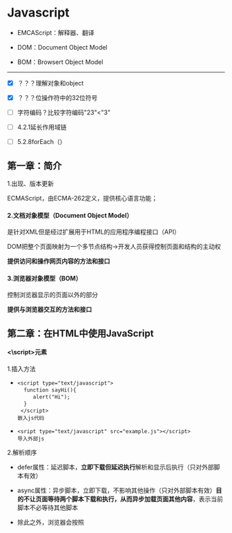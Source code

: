 # Javascript

- EMCAScript：解释器、翻译


- DOM：Document Object Model


- BOM：Browsert Object Model
----

- [x] ？？？理解对象和object


- [x] ？？？位操作符中的32位符号
- [ ] 字符编码？比较字符编码"23"<"3"
- [ ] 4.2.1延长作用域链
- [ ] 5.2.8forEach（）

## 第一章：简介

1.出现、版本更新

ECMAScript，由ECMA-262定义，提供核心语言功能；

#### 2.文档对象模型（Document Object Model）
是针对XML但是经过扩展用于HTML的应用程序编程接口（API）

DOM把整个页面映射为一个多节点结构→开发人员获得控制页面和结构的主动权

**提供访问和操作网页内容的方法和接口**

#### 3.浏览器对象模型（BOM）
控制浏览器显示的页面以外的部分

**提供与浏览器交互的方法和接口**

## 第二章：在HTML中使用JavaScript

#### <\script>元素

1.插入方法

- ```
  <script type="text/javascript">
    function sayHi(){
       alert("Hi");
    }
   </script>
  嵌入js代码
  ```


- ```
  <sript type="text/javascript" src="example.js"></script>
  导入外部js
  ```

2.解析顺序

- defer属性：延迟脚本，**立即下载但延迟执行**解析和显示后执行（只对外部脚本有效）


- async属性：异步脚本，立即下载，不影响其他操作（只对外部脚本有效）**目的不让页面等待两个脚本下载和执行，从而异步加载页面其他内容**，表示当前脚本不必等待其他脚本
- 除此之外，浏览器会按照<script>*在页面的先后顺序依次解析*

3.标签的位置

多放在body元素中页面内容的后面

4.在XHTM中的用法

*CData*片段包含JavaScript代码，表示区域内不解析

```
<script>//<![CDATA[
    function{...}
        //]]>
</script>
//注释是为了不兼容XHTML的浏览器
```

## 第三章：基本概念

#### 1.语法

1.1区分大小写

1.2标识符：指变量、函数、属性的名字，或者函数的参数

- 第一个字母必须是一个字母、下划线_、或者一个$
- 其他字符除以上三者还可以是数字
- 惯例驼峰大小写格式、第一个字母小写，剩下每个单词首字母大写

1.3注释

//单行注释

/*多行

注释*/

1.4严格模式

在顶部添加代码“use strict”告诉引擎切换到严格模式

1.5语句    ①分号句尾②使用代码块{}

#### 2.关键字和保留字

不能作为标识符

#### 3.变量

3.1ECMAScript的变量是松散型的，就是可以用来保存任何类型的数据；换句话说，每个变量仅仅是一个用于保留值得占位符而已

3.2

var message；//未初始化变量，值为undefined

var message=“hi";//初始化变量，赋值

3.3**使用var操作符定义的变量将成为定义该变量作用域的局部变量，函数退出即销毁**

省略var，即为全局变量，不推荐使用

```
fuancion text{
    message="hi";//全局变量
}
text();//调用函数
alert(message);//hi
```

3.4可以使用一条语句定义多个变量

#### 4.数据类型

①五种基本数据类型（简单数据类型）

- Undefined→undefined

- Null→object

- Boolean→

- Number

- String

②一种复杂数据类型

- Object:一组无序的名值对组成

③不支持任何创建的自定义类型，所以值都是上述六种之一

##### 4.1 typeof操作符

**检测给定变量的数据类型**

###### 可能返回的字符串

- undefined

- boolean

- string

- numble

- object:这个值是对象（*?*）或者null

- function：函数


typeof是一个*操作符*而不是函数，所以可以alert（typeof(message));//string;圆括号可以用但是却不是必须的

function函数在ECMAScript中是**对象**，不是数据类型

通过typeof操作符来区分函数和其他对象

##### 4.2 Undefined类型

- 使用var声明变量但是未对其加以初始化，默认取得undefined值
- var message=undefned,使用undefined显示初始化变量（没必要）
- 未声明的变量，typeof操作符同样返回undefined值

##### 4.3 Null类型

①从逻辑角来看，null值表示一个*空对象指针*，这也是typeof操作符检测null值会**返回“object”**的原因.

②如果定义的变量准备在将来用来保存对象，那么最好初始化为null，而不是其他；

③实际上，undefined是派生自null值的，所以他们的相等性测试返回true；

④尽管二者有这样的关系，但是用法却完全不同。初始化undefined没必要，初始化null却是有必要的；这可以提现null作为空对象指针惯例，也进一步*区分*null和undefined。

##### 4.4 Bollean类型

- 只有两个字面值true和false；区分大小写，只有小写才是布尔值，不然只是标识符；
- 虽然字面值只有两个，但是ECMAScript中所有类型的值都有与这两个Boolean值等价的值

| 数据类型      | 转换为true的值           | 转换为false的值 |
| --------- | ------------------- | ---------- |
| Boolean   | true                | false      |
| String    | 任何非空字符串             | “”（空字符串）   |
| Number    | 任何非零数字值（包括无穷大)      | 0和NAN      |
| Object    | 任何对象                | null       |
| Undefined | n/a(not applicable) | undefined  |

##### 4.5 Numble类型：

表示整数和浮点数值

（一）数值字面量格式

①最基本的数据字面量格式：十进制整数

②八进制：第一位是0,然后八进制数字序列（0-7）

③十六进制：第一位是0x，然后（0-9及A-F）

如果字面值中的数值超出范围，则前导0被忽略，按照十进制解析

（二）浮点数值

由于浮点数值需要的内存空间是保存整数值得两倍，所以如果能转换为整数的数值将转换为整数保存

科学计数法e表示法

浮点数值的最高精度为17位，但是进行算数计数时精度远不如整数

例如0.1+0.2=0.300000000000004，舍入误差

因此*永远不要测试某个特定的浮点数值*

（三）数值范围

MAX_VALUE 属性是 JavaScript 中可表示的最大的数。它的近似值为 1.7976931348623157 x 10308

MIN_VALUE 属性是 JavaScript 中可表示的最小的数（接近 0 ，但不是负数）。它的近似值为 5 x 10-324

如果得到一个超出JavaScript数值范围的值，则被转换成Infinity

负数则被转换成-Infinity(负无穷)

**Infinity不能参与计算**

可以使用*isFinite（）函数*   确定数值是不是有穷的，如果是，返回true

```javascript
var result=Number.MAX_VALUE+1;

alert(isFinite(result));//false
```

在执行极小或者极大数值的计算时，要检测监控这些值

（四）NaN

Not a Numble非数值，是一个特殊的数值；这样ECMAScript就不会抛出错误，不会影响其他代码的执行；

- 任何涉及NaN的操作都会返回NaN；
- NaN与任何值都不相等，包括NaN本身；
- 0除以0返回NaN，整数除以NaN返回Infinity，负数除以0返回-Infinity

*isNaN（）函数*    确定参数是否“不是数值”，函数接受一个数值会尝试转换成数值，如果不能转换成数值，函数返回true

```javascript
alert(NaN == NaN);       //false
alert(isNaN(NaN));       //true
alert(isNaN(10));        //false – 10 is a number
alert(isNaN("10"));      //false – can be converted to number 10
alert(isNaN("blue"));    //true – cannot be converted to a number
alert(isNaN(true));      //false – can be converted to number 1
```

（五）数值转换

- Number（）：用于*任何数据*类型

  ```javascript
   var num1 = Number("Hello world!");  //NaN
   var num2 = Number("");              //0
   var num3 = Number("000011");        //11
   var num4 = Number(true);            //1
   var num5 = Number(null);            //0
   var num6 = Number(undefined);       //NaN
   var num7 = Number(0xA);             //10
  ```

- parseInt（）：专门用于把*字符串*转换成数值

  由于Number（）函数在转换字符串时比较复杂和不够合理，因此在处理整数时更常用parseInt（）函数；

  忽略前面的空格，找到第一个**非空格字符**

```javascript
  var num1 = parseInt("1234blue"); //1234
  var num2 = parseInt("");        //NaN
  var num3 = parseInt("0xA");     //10 - hexadecimal
  var num4 = parseInt(22.5);      //22 -小数点不是有效的                                     数字字符
  var num5 = parseInt("070");     //70 - decimal
  var num6 = parseInt("0xf");    //15 – hexadecimal
  var num7 = parseInt("blue123"); //NaN
```

ECMAScript3认为“070”是56（八进制），而ECMAScript5以后被认为是十进制，所以parseInt（）函数以不具备解析八进制的能力了

为解决这个问题，可以为函数提供第二个参数：转换时使用的基数

```javascript
 var num1 = parseInt("AF", 16);        //175
 var num2 = parseInt("AF");            //NaN
 如果指定了16作为基数，则可以不带"0x"
 var num3 = parseInt("10", 10);        //10 – parsed                                          as decimal
 var num4 = parseInt("10", 2);         //2 – parsed                                            as binary
```

不指定基数意味着让函数决定如何解析输入的字符，因此为了避免错误解析，我们建议**无论什么情况下都明确指定基数**

- parseFloat（）：专门用于把*字符串*转换成数值，有小数

*区别*：

①第一个小数点有效；

②始终会忽略前导的0；

③只解析十进制，十六进制始终被转换成0；

```
var num1 = parseFloat("1234blue");   //1234 - integer
var num2 = parseFloat("0xA");         //0
var num4 = parseFloat("22.34.5");     //22.34
var num5 = parseFloat("0908.5");      //908.5
var num6 = parseFloat("3.125e7");     //31250000
var num7 = parseFloat(1.000);        //1
```

#####4.6 String类型 

用于表示由0个或者多个16位Unicode字符组成的字符序列，及*字符串*。　　

【Unicode编码：一个英文等于两个字节，一个中文（含繁体）等于两个字节。16位指的是：字符串每个字符所占用的空间为16bits 比特(2 bytes字节)】

双引号和单引号的字符写法在ECMAScript中完全相同

（一）字符字面量

String数据类型包含一些特殊的字符字面量，也叫专业序列；

| 字面量   | 含义                                     |
| ----- | -------------------------------------- |
| \n    | 换行                                     |
| \t    | 制表                                     |
| \b    | 空格                                     |
| \r    | 回车                                     |
| \f    | 进纸                                     |
| \\    | 斜杠                                     |
| \'    | 单引号                                    |
| \"    | 双引号                                    |
| \xnn  | 以十六进制代码nn表示一个字符（n为0-F）。\x41表示“A”       |
| \unnn | 以十六进制代码nnnn表示一个字符（n为0-F）。\u03as表示希腊字符∑ |

```
alert(text.length);//获得字符串长度
其中\u03as六个字符长的转义序列表示一个字符
```

*alert（text.length）*

（二）字符串的特点

字符串时不可变的，一旦创建后想要改变某个变量保存的字符串，首先要销毁原来的字符串，然后再用另一个新值填充

```
var lang = "JAVA";
lang =lang+"Script";//过程在后台发生并拼接
```

（三）转换为字符串

- toString()函数

  返回相应值得字符串表现。但是null和undefined没有这个方法

  通过指定基数，改变输出的值num.toString(8)八进制。

- String()转型函数

  ①有toString（）方法则调用；②值为null则返回"null";

  ③值为undefined则返回"undefined"。



##### 4.7 Object类型

ECMAScript中的对象其实就是 **一组数据和功能的集合**。

ECMAScript中的对象是可变的键控集合（即一组数据和功能的集合）

对象可以通过执行new操作符后跟要创建的对象类型的名称来创建；

创建自定义对象，并为其添加属性和方法

```javascript
var o = new Object();
```
*关键要理解一个重要思想*

在ECMAScript中，Object类型是它所有实例的基础！

Object的每个实例都具有下列的属性和方法？？？？？？



ECMA-262中的对象和行为不一定适用于JavaScript中的其他对象。浏览器环境对象，比如BOM和DOM中的对象，都属于宿主对象。

#### 5.操作符

用于操作数据，包括算术操作符、位操作符、关系操作符、相等操作符。

##### 5.1 一元操作符

（一）递增很递减操作符

- 前置型

  执行前置型递减和递增操作时，变量的值都是在语句被求值之*前*改变的

  *先递减再进行计算*

  ```javascript
   var age = 29;
   var anotherAge = --age + 2;      
   alert(age);         //outputs 28
   alert(anotherAge);  //outputs 30
  ```


- 后置型

  被求值之*后*才执行

  即*先完成计算再递减*（**则计算时使用的值没有经过递减**）

```javascript
var num1 = 2;
        var num2 = 20;
        var num3 = --num1 + num2;    //equals 21
        var num4 = num1 + num2;      //equals 21
```

```javascript
 var num1 = 2;
        var num2 = 20;
        var num3 = num1-- + num2;    //equals 22
        var num4 = num1 + num2;      //equals 21
```

- 规则

```javascript
var s1 = "2";
    var s2 = "z";
    var b = false;
    var f = 1.1;
    var o = { 
        valueOf: function() {
            return -1;
        }
    };
     s1++;   //value becomes numeric 3
     s2++;   //value becomes NaN
     b++;    //value becomes numeric 1
     f--;    //value becomes 0.10000000000000009
     o--;    //value becomes numeric –2  

          
```
（二）一元加和减操作符

- 再对非数值应用一元加操作符时，该操作符会像Number（）转型函数一样对这个值进行转换；

- 一元减操作符：用于表示负数；与加操作符相同规则，然后加负号；

```javascript
   var s1 = "01";
          var s2 = "1.1";
          var s3 = "z";
          var b = false;
          var f = 1.1;
          var o = { 
              valueOf: function() {
                  return -1;
              }
          };
          
          s1 = -s1;   //value becomes numeric -1
          s2 = -s2;   //value becomes numeric -1.1
          s3 = -s3;   //value becomes NaN
          b = -b;     //value becomes numeric 0
          f = -f;     //change to –1.1
          o = -o;     //value becomes numeric 1
```

##### 5.2 位操作符

位于最基本的层次上，因此速度更快；

ECMAScript中所有数都以IEEE-754 64位存储→转换成32位→**执行操作**→转换成64位；整个过程就像只存在32位一样；

以二进制码存储；对于有符号的整数，32位中的前31位用于表示整数的值，第32位用于表示负号：**0→正数；1→负数；**

负数以二进制码存储的步骤①数值的绝对二进制编码②二进制反码③得到的二进制反码加1

但是ECMAScript输出时直接是负数绝对值的二进制编码前面加一个负号

转换过程中导致NaN和Infinity值应用位操作符时，都会被当成0来处理

| 操作符       | 表示方法 |         返回值          |
| :-------- | :--: | :------------------: |
| 按位非（NOT）  |  ~   | 返回数值的反码(本质：操作符负值减1)  |
| 按位与（AND）  |  &   |   相同位置上的两个数都是1时返回1   |
| 按位或（OR）   |  \|  | 有一位是1时返回1；两位都是0时返回0  |
| 按位异或（XOR） |  ^   |     *只*有一位是1返回1；     |
| 左移        |  <<  | 向左移动指定位数，以0填充，不影响符号位 |
| 有符号的右移    |  >>  |        不影响符号位        |
| 无符号的右移    | >>>  |      所有32位都向右移动      |

正数有无符号右移结果相等，而负数无符号右移会结果非常大。

##### 5.3 布尔操作符

可以应用于任何类型的操作数

| 操作符  | 表示方法 |        返回值         |
| ---- | :--: | :----------------: |
| 逻辑非  |  !   | 与Boolean（）转型函数结果相反 |
| 逻辑与  |  &&  |    同为true则为true    |
| 逻辑或  | \|\| |   一个为true则为true    |

- 逻辑非使用两个则会模拟Boolean（）转型函数；

- 逻辑与和逻辑或都属于短路操作，第一个函数能决定结果就不对第二个 求值；

- 逻辑非返回值都为true或者false

  逻辑与和逻辑或返回值不一定为布尔值；可以为

  ​     *对象、null、undefined、NaN*

##### 5.4 乘性操作符

操作符为非数值的情况下会自动进行Number()转型函数转为数值。

| 操作符  | 表示方法 |   返回值    |
| ---- | ---- | :------: |
| 乘法   | *    |    乘积    |
|      | /    | 第一个除以第二个 |
|      | %    |    余数    |

返回值可以是：Infinity、-Infinity、NaN、常规数值

undefined结果NaN

##### 5.5 加性操作符

- 加法
- 减法

*转换规则*：

①Infinity+-Infinity，结果Infinity

​                    -0+0，结果+0；-0-0，结果+0；

②如果一个是字符串，另一个不是字符串也要是字符串！

```javascript
var num1 = 5;
var num2 = 10;
var message = "The sum of 5 and 10 is " + num1 + num2;
alert(message);    //"The sum of 5 and 10 is 510"
```

**每个加法独立执行**

③操作符为非数值的情况下会自动进行Number()转型函数转为数值。

```javascript
 var result1 = 5 + 5;      //10
 var result2 = 5 + "5";    //"55"
 var result3 = NaN - 1;    //NaN
 var result4 = 5 - "" ;    //5.因为""被转换成0
 var result5 = 5 - null ;  //5.因为null被转换成0
 var result6 = 5 - "2" ;   //3,因为"2"被转换成2
```

##### 5.6关系操作符

| <    | >    | <=   | >=   |
| ---- | ---- | ---- | ---- |
| 小于   | 大于   | 小于等于 | 大于等于 |

操作符为非数值的情况下会自动进行数据转换或完成一些奇怪的操作

- 都是数值，则进行比较；

- 都是字符串，则比较对应的字符编码；*？？？*

- 一个是数值，则另一个转成数值；

- 一个是对象，则调用valueOf（）方法，进行比较，如果没有，则调用toString（）方法，得到的结果进行比较；

- 如果一个是布尔值，则转换成数值进行比较；

返回值为布尔值。

任何数值与NaN进行比较，结果都是false；

```javascript
var result1 = NaN < 3;//false
var result2 = NaN >= 3;//false
```

##### 5.7相等操作符

两组操作符

- 相等和不相等：先转换再比较

- 全等和不全等：仅比较不转换

（一）相等和不相等（==）和（!=）

比较前进行 *强制转换*

规则：

- 如果有一个是布尔值，则先转换成0或者1；

- 把字符串转换为数值；

- null和undefined是相等的；

- 比较相等性之前不能把null和undefined转换为其他值；

- 如果有一个值是NaN,则相等操作符返回false，不相等操作符返回true；即使两个操作符都是NaN，相等操作符也返回false，因为NaN不等于NaN；

- 如果两个操作符都是对象，则比较是不是同一个对象。

```javascript
var num1 = "123" ;
var num2 = "你好" ;
alert( num1 == 123) ;       //true
alert( num2 = num1 + 2) ;   //"1232"   虽然把字符串转换成数值计算，但是没有真正改变字符串类型，依然是字符串；
```
（二）全等和不全等

区别：**不转换**

===全等：两个操作符未经转换就相等返回true；

!==不全等：两个操作符未经转换就不相等；

```
var result1 = ("55" == 55);    //true – equal because of conversion
var result2 = ("55" === 55);   //false – not equal because different data types
```

**null == undefined会返回true ，因为他们是类似的值；但null === undefined 返回false，因为它们是不同类型的值**

#####5.8 条件操作符

```
var max = (num1 > num2)?num1:num2
```

问号前的结果返回为true，则将第一个num1赋值给max→max中将保存一个最大的值；

条件？语句1：语句2

if...else...的简写

##### 5.9 赋值操作符

等于号(=)表示，就是把右侧的值赋值给左侧的变量；

如果在等号前面加上算数操作符（以及个别其他操作符），就可以完成复合操作符；

```javascript
var num = 10;
num = num + 10;
```

第二行用一个复合操作符代替：（理解为在原值上加的数是10）

```javascript
var num = 10;
num + = 10;
```

简化赋值操作，并不会带来性能上的提升

##### 5.10 逗号操作符

在一条语句中执行多个操作

- 声明多个变量

```
  var num1=1,num2=2,num3=3;
```

- 用于赋值，不常见

```
  var num = (5,6,2,0);//num的值为0
```

#### 6.语句

ECMA-262规定了一组语句（流控制语句），从本质看，语句定义了ECMAScript中的主要语法，语句通常使用一个或者多个关键词来完成任务。

##### 6.1 if语句

if(condition)statament1 else statement2

##### 6.2 do-while语句

后测试循环语句：循环体内的代码至少被执行一次

```
do{
statement
}while(expression)；
```

##### 6.3 while语句

前测试循环语句

```
var i=0;
while(i<10){
            i+=2;
}
```

##### 6.4 for语句

前测试循环语句

```
var num = 10; 
        for (var i=1; i < num; i++) {   
        alert(i); 
```

使用while循环做不到的，使用for循环同样做不到

for循环只是把循环有关的代码集中在一个位置

在循环内部定义的变量，在外部也可以访问到

```
for（；；）{           //将初始化表达式、控制表达式、循环后表达式都省略，则无限循环
dosomething
}
```

##### 6.5 for-in语句？？？

精准的迭代语句，用来枚举对象的属性

```javascript
 for (var propName in window) {
             document.write(propName);
             document.write("<br />");
        }
```

##### 6.6 label语句？？？？

在代码中添加标签，以便将来使用

```
label：statement
```

##### 6.7 break和continue语句

在循环中精确地控制代码的执行

```javascript
var num = 0;      
        for (var i=1; i < 10; i++) {
            if (i % 5 == 0) {
                break;
            }
            num++;
        }
        alert(num);    //4
```

变量num从0开始，用于记录循环的次数

i=5时，循环执行了4次，break语句会立即退出循环，在num自增之前就退出，所以num=4；

```javascript
var num = 0;    
        outermost:
        for (var i=0; i < 10; i++) {
             for (var j=0; j < 10; j++) {
                if (i == 5 && j == 5) {
                    break outermost;
                }
                num++;
            }
        }   
        alert(num);    //55
```

break语句退出内部循环，也退出外部循环

**break和continue语句都可以与label语句联合使用，从而返回代码中特定的位置；多发生在循环嵌套的情况下；**

outermost标签标示外部的for循环；要返回到的标签

```javascript
var num = 0;    
        outermost:
        for (var i=0; i < 10; i++) {
             for (var j=0; j < 10; j++) {
                if (i == 5 && j == 5) {
                    continue outermost;
                }
                num++;
            }
        }   
        alert(num);    //95
```

continue语句退出内部循环，执行外部循环

##### 6.8 with语句//大型应用程序，不建议使用

将代码的作用域设置到一个特定对象中

目的：简化多次编写同一个对象的工作

```javascript
with(location){
            var qs = search.substring(1);
            var hostName = hostname;    
            var url = href;
        }
```

相当于

```javascript
var qs = location.search.substring(1);
var hostName = location.hostname;    
var url =location. href;
```

使用with语句关联了location对象

##### 6.9 switch语句 

流控制语句

switch语句中的每一种情形case的含义：如果表达式等于这个值value，则执行后面的语句statement；

break语句会导致代码执行流跳出switch语句，避免同时执行多个case;

如果要省略break，表示，混合几种情形，最好添加注释

```javascript
 var i = 25;   
        switch (i) {
            case 25: 
                /* falls through */
            case 35: 
                alert("25 or 35");
                break;
            case 45: 
                alert("45");
                break;
            default: 
                alert("Other");
        }
```

case的值不一定是常量，可以是变量，甚至是表达式

#### 7.函数

```javascript
function functionName（arg0,arg1.arg2,.......argN){
      statements
}
```

```javascript
function sayHi(name, message) {
       alert("Hello " + name + ", " + message);
 }
sayHi("Nicholas", "how are you today?");
```

- 声明函数


- 调用函数
- 圆括号内是参数，多个之间用逗号隔开

**reture语句实现返回值;**

```javascript
function diff(num1, num2) {
            if (num1 < num2) {
                return num2 - num1;
            } else {
                return num1 - num2;
            }
        }
        var result = diff(7, 10);
        alert(result);
```

执行完return语句后会立即停止并退出，return后的任何代码永远不会被执行；

当return不带有任何返回值时，函数停止执行后将返回undefined；一般用在需要提前停止函数执行而又不需要返回值的情况下。

**要么让函数始终都有返回值，要么永远不要返回值，以免给调试代码带来不便**

##### 7.1 理解参数

ECMAScript中的参数在内部是用一个数组来表示的；

这个数组可以不包含元素，也可以包含多个元素

- 命名的参数不是必须的
- 在函数体内可以通过*arguments对象*来访问这个参数，从而获得传递给函数的每一个参数；arguments[0]→第一个元素，arguments[1]→第二个元素；
- length属性确定传递进来多少个参数


```
function doAdd() {
            if(arguments.length == 1) {
                alert(arguments[0] + 10);
            } else if (arguments.length == 2) {
                alert(arguments[0] + arguments[1]);
            }
        }
        
        doAdd(10);        //20
        doAdd(30, 20);    //50
```

##### 7.2 没有重载

两个名字相同的函数，后定义的函数覆盖新定义的函数

##第四章：变量、作用域和内存问题

ECMAScript变量可能包含两种不同数据类型的值：基本类型值和引用类型值

- 基本类型值:源自五种基本数据类型
  保存在变量中的实际的值
- 引用类型值
  保存在内存中的对象
  可以为其添加、改变、删除属性和方法
- 复制变量值：复制后是独立的还是引用了同一个对象
- 传递参数
- *二者的不同*

##### 检测类型

typeof：基本数据类型还是object对象

instanceof操作符:什么类型的对象！！！

alert（person instanceof Object）；//变量person是Object吗？

##### 执行环境和作用域

```javascript
var color = "blue"; 
function changeColor(){
    var anotherColor = "red";     
    function swapColors(){
        var tempColor = color;
        var tempColor = anotherColor;
        color = anotherColor;
        alert("Color is now " + tempColor);    //color, anotherColor, and tempColor可以访问到
    }
alert("Color is now " +color);
    //color and anotherColor可以访问到，tempColor不可以
    swapColors();
} alert("123"); changeColor();
//这里只能访问color
//顺序123→blue→red
```

![作用域链](context.png)

*内部环境可以通过作用域链访问所有的外部环境，但是外部环境不能方位内部环境中的任何变量和函数*

##### 延长作用域链

？？？？？

- try-catch语句的catch

- with语句

#####没有块级作用域
- if语句中的声明变量会将变量添加到当前的执行环境中，而不是if语句后销毁
- for语句创建的变量也是依旧存在在循环外部的执行环境中
- 使用var声明的变量自动被添加到最接近的环境中。函数内部：函数的局部环境；with语句：函数环境；没有var声明：全局环境
- 向上逐级查询给定名字匹配的标识符
#####垃圾收集机制
- 找出那些不再使用的变量，然后释放其占用的内存
- 时间间隔
- 标记清除：加上标记然后回收
- 性能问题：确保占用最少的内存让页面获得最好的性能
- 为执行中的代码只保存必要的数据
  *解除引用*:一旦数据不再有用，将其值设置为null来释放引用
##第五章：引用类型

引用类型是一种数据结构，用于将数据和功能组织在一起
有时也被称为对象定义，因为它们描述的视一类对象所具有的属性和方法

#### 5.1 object类型

创建：

- 使用new操作符后跟Object构造函数

  ```javascript
  var person = new Object();
          person.name = "Nicholas";
          person.age = 29;
  ```

- 对象字面量语法*倾向*

  ```javascript
  var person = {
              name : "Nicholas",
              age : 29
          };
  ```

**用逗号来分隔不同的属性；最后一个属性后不加逗号！**

访问属性：

- 点表示法：推荐

- 方括号表示法：用变量来访问属性

  ```javascript
  var propertyName=“name”；
  alert(person[propertyName]);
  ```

#### 5.2 Array类型

##### 创建数组：

- 使用Array构造函数

  var colors=new Array（）；

  var colors=new Array（20）；----创建包含20项的数组

  var colors=Array（"red","green","black"）；----可以省略new

- 数组字面量法

  var colors=["red","green","black"]----创建包含三个字符串的数组

  var colors=[]----创建空数组

  *注意*：最后一项不加逗号

##### 读取和设置数组：

- 使用方括号并提供基于0 的索引值

  var colors=["red","green","black"]；

  alert(colors[0]);----显示第一项

  colors[2]="black";----修改第三项

  colors[3]="brown";----新增第四项

- 数组的length属性可以获得数组的项数，**并且从末尾移除或者添加新项；**

  var colors=["red","green","black"]；

  alert(colors.length);------3

  colors.length=2;--------数组由三项变为两项，"black"被移除

  alert(colors.[2]);-----------undefined

  *添加新项*

```javascript
var colors = ["red", "blue", "green"];    //creates an array with three strings
colors[colors.length] = "black";          //add a color
colors[colors.length] = "brown";          //add another color
现在的数组alert(colors)；
结果为red,blue,green,black,brown
```
**明白这个关系** ：索引和length

由于数组最后一项的索引始终是length-1，因此下一项的位置就是length。

color[99]="black";在位置99添加颜色

alert(colors.length);//100

中间的将返回undefined

##### 1.检测数组

确定对象是不是数组

- *instanceof*操作符-----------一个网页或者一个全局作用域而言

- *Array.isArray()*方法---------------不管在哪个全局执行环境中创建

  在部分未支持的浏览器中使用参考 22章

```javascript
if(value instanceof Array){
//对数组执行某些操作
}
if(Array.isArray(value){
//对数组执行某些操作
}
```

##### 2.转换方法

- *toLocaleString()*

- *toString()*-----------返回字符串

- *valueOf()*-----------返回还是数组
```javascript
var colors = ["red", "blue", "green"];    //create
alert(colors.toString());    //red,blue,gree
alert(colors.valueOf());     //red,blue,gree
alert(colors);               //red,blue,green
```
alert要接受字符串参数，会自动在后台调用 toString（）方法

以上三项默认以逗号分隔,

- *join()方法*

```javascript
var colors = ["red", "green", "blue"];
alert(colors.join(","));      //red,green,blue
alert(colors.join("||"));     //red||green||blue
```

##### 3.栈方法

让数组的行为类似其他数据结构的方法；可以限制插入和删除项的数据结构；LIFO**后进先出**

- *push()和pop()*方法:推入添加/末尾移除并返回移除项的值

```javascript
var colors = new Array();                      //create an array
var count = colors.push("red", "green");    //推入一项
 alert(count);  //2    
 count = colors.push("black"); //推入另一项
 alert(count);  //3      
var item = colors.pop();        //取得最后一项
 alert(colors.length);  //2
```

##### 4.队列方法

访问规则：FIFO**先进先出**

- *push()和shift()*方法:推入添加/第一项移除并返回

```javascript
var colors = new Array();           //create an array
var count = colors.push("red", "green"); //推入两项
alert(count);  //2
count = colors.push("black");  //推入另一项； //3
var item = colors.shift();   //取得第一项
alert(item);   //"red"
alert(colors.length);  //2
```

数组中各项顺序为：black、*red、green*

##### 5.重排序方法

- *reverse（）*-------反转数组顺序
- *sort（）*--------升序（根据字符串的结果，结果"10"位于"5"的前面）

**那怎么实现排序呢？**

sort()方法接收一个*比较函数*来作为*参数*，sort()本身对于返回值1，-1，0做出相应的动作让两数字调换位置；

下例是**sort()得到的参数为正数时才交换两个值的顺序，否则不交换**。

```javascript
 function compare(value1, value2) {
            if (value1 < value2) {
                return -1;
            } else if (value1 > value2) {
                return 1;
            } else {
                return 0;
            }
        }
        var values = [0, 1, 5, 10, 15];
        values.sort(compare);
        alert(values);    //0,1,5,10,15
```

以上例子实现了升序，要实现降序则交换return的-1和1即可

*compare()比较函数适用于大多数数据类型*；

对于数据类型或者valueof()方法会返回数值类型的，也可以用减法比较函数

```javascript
function compare(value1, value2) {
            if (value2 - value1) 
              }          
```

```javascript
var arr=[12,23,45,123,46];
arr.sort(function(num1,num2){
	return num1-num2
});
alert(arr);
```

##### 6.操作方法

- *concat()*:基于当前数组中的所有项创建一个新数组

  - 没有传递参数，则复制并返回副本
  - 传递的视一个或多个数组，则添加到结果数组中
  - 如果不是数组，就简单加到结果数组的末尾

- *slice()*：基于当前数组中的一个或多个项创建一个新数组

  参数：返回项的起始位置和结束位置——不包含结束位置的项
```javascript
var colors = ["red", "green", "blue", "yellow", "purple"];
          var colors2 = colors.slice(1);
          var colors3 = colors.slice(1,4);
          alert(colors2);   //green,blue,yellow,purple
          alert(colors3);   //green,blue,yellow
```

- *splice()*：像数组中部插入项
  - 删除：要删除第一项的位置、要删除的项数
  - 插入：起始位置、0、要插入的项数
  - 替换：起始位置、要删除的项数、要插入的项数

```javascript
var colors = ["red", "green", "blue"];
var removed = colors.splice(0,1); //删除第一项
        alert(colors);     //green,blue
        alert(removed);    //red - one item array   
        removed = colors.splice(1, 0, "yellow", "orange");  //从位置1插入两项
        alert(colors);     //green,yellow,orange,blue
        alert(removed);    //empty array

        removed = colors.splice(1, 1, "red", "purple");    //插入两项，替换一项，从位置1
        alert(colors);     //green,red,purple,orange,blue
        alert(removed);    //yellow -返回的数组只包含一项
```

*返回值为数组* 包含从原始数组中删除的项！！！如果没有项则返回空数组

- 三种方法总结

  - 相同点：三种方法都将返回一个数组

  - 不同点：

    contac()、slice()方法不影响原始数组，将返回新的根据方法创建的数组

    splice()方法将在原始数组上增减，返回的为改变的项，原始数组也成为了新的改变后的数组

##### 7.位置方法

- *indexOf()* ：从开头（位置0）向后查找

- *lastindexOf()*：从末尾开始向前查找

  参数：要查找的项和表示查找起点位置的索引（可选）

  返回值：查找项在数组的**位置**,没有找到返回-1

```javascript
var numbers = [1,2,3,4,5,4,3,2,1];
        
        alert(numbers.indexOf(4));        //3
        alert(numbers.lastIndexOf(4));    //5
        
        alert(numbers.indexOf(4, 4));     //5
        alert(numbers.lastIndexOf(4, 4)); //3       

        var person = { name: "Nicholas" };
        var people = [{ name: "Nicholas" }];
        var morePeople = [person];
        
        alert(people.indexOf(person));     //-1
        alert(morePeople.indexOf(person)); //0
```

##### 8.迭代方法
每个方法接收两个参数：要在每一项上运行的*函数*（接收3个参数：数组项的值，该项在数组中的位置，数组对象本身）和（可选的）*运行该函数的作用域对象*——影响this的值

5个迭代方法:
*every()*对数组中的每一项运行给定函数，如果该函数对每一项都返回true，则返回true ;
*some()*对数组中的每一项运行给定函数，如果该函数对任一项返回true，则返回true;

*filter()*对数组中的每一项运行给定函数，返回该函数会返回true的项组成的数组 ;
*forEach()*对数组中的每一项运行给定函数，这个方法没有返回值 ;
*map()*对数组中的每一项运行给定函数，返回每次函数调用的结果组成的数组 ;

**以上方法都不会修改数组中的包含值**

```javascript
var numbers = [1,2,3,4,5,4,3,2,1];        
var filterResult = numbers.filter(function(item, index, array){
      return (item > 2);
        });
alert(filterResult);   //[3,4,5,4,3]
```

——————filter()适合查询符合某些条件的所有数组项

```javascript
var numbers = [1,2,3,4,5,4,3,2,1];
var mapResult = numbers.map(function(item, index, array){
            return item * 2;
        });
 alert(mapResult);   //[2,4,6,8,10,8,6,4,2]
```

——————map()适合创建包含的项与另一个数组一一对应的数组

```javascript
var numbers = [1,2,3,4,5,4,3,2,1];
number.forEach(function(item,index,array){
  //执行某些操作
})
```

——————forEach()???对数组的每一项运行传入的函数，本质上与使用for循环迭代数组一样。没有返回值

##### 9. 并归方法

*reduce()方法* 和 *reduceRight()归并方法*
两个方法都会迭代数组的所有项并构建一个最终返回的值
reduce()归并方法 接受两个参数：
传入的函数和作为归并基础的初始值(可选）
要传入的函数接收四个函数，前一个值，当前值，索引项，数组对象

```javascript
var sum = arr.reduce(function(prev,cur,index,array){
          return prev + cur;
});
alert(sum);
//reduceRight()归并方法 和reduce()方法本质一样，区别就在于是从后向前开始边里
var sum2
=arr.reduceRight(function(pre,cur,index,array){
         return pre + cur;
});
alert(sum2);
```
#### 5.3 Date类型

##### 创建：

var now = new Date();

①不传递参数：自动获取当前日期和时间

②传入参数：表示该日期时间的毫米数

为了简化计算过程，有两种方法

- Date.parse()

  没有规定日期格式

```javascript
var now = new Date();
          alert(now);    
 var someDate = new Date(Date.parse("May 25, 2004"));
          alert(someDate);//Tue May 25 2004 00:00:00 GMT+0800 (中国标准时间)
var someDate = new Date("May 25, 2004");//与上等价代码
```

- Date.UTC()

  年份、*基于0*的月份。。。。。

```javascript
 //January 1, 2000 at midnight
var y2k = new Date(Date.UTC(2000, 0));
        alert(y2k.toUTCString());
//May 5, 2005 at 5:55:55 PM GMT
var allFives = new Date(Date.UTC(2005, 4, 5, 17, 55, 55));
        alert(allFives.toUTCString());
var allFives = new Date(2005, 4, 5, 17, 55, 55);//省略后则是基于本地时间而非GMT来创建
```

Date.now()方法：调用这个方法时的日期和时间的毫秒数，可用来分析代码工作

```javascript
var start=Date.now()
//do something
var stop=Date.now();
var result=stop-start;
```

##### 继承

重写方法

toLocaleString(),toString(),在不同浏览器返回格式大相径庭，一般仅用来调试代码

valueOf()不返回字符串，返回毫秒数，可用来比较日期值

```javascript
var date1 = new Date(2007, 0, 1);       
var date2 = new Date(2007, 1, 1);     
       
        alert(date1 < date2);  //true
        alert(date1 > date2);  //false
```

##### 日期格式化

toDateString(),toTimeString(),

toLocalDateString(),toLocalTimeString(),

toUTCString()

##### *日期/事件组件方法*

| 方法                                       | 描述                                |
| ---------------------------------------- | --------------------------------- |
| [Date()](http://www.w3school.com.cn/jsref/jsref_Date.asp) | 返回当日的日期和时间。                       |
| [getDate()](http://www.w3school.com.cn/jsref/jsref_getDate.asp) | 从 Date 对象返回一个月中的某一天 (1 ~ 31)。     |
| [getDay()](http://www.w3school.com.cn/jsref/jsref_getDay.asp) | 从 Date 对象返回一周中的某一天 (0 ~ 6)。       |
| [getMonth()](http://www.w3school.com.cn/jsref/jsref_getMonth.asp) | 从 Date 对象返回月份 (0 ~ 11)。           |
| [getFullYear()](http://www.w3school.com.cn/jsref/jsref_getFullYear.asp) | 从 Date 对象以四位数字返回年份。               |
| [getYear()](http://www.w3school.com.cn/jsref/jsref_getYear.asp) | 请使用 getFullYear() 方法代替。           |
| [getHours()](http://www.w3school.com.cn/jsref/jsref_getHours.asp) | 返回 Date 对象的小时 (0 ~ 23)。           |
| [getMinutes()](http://www.w3school.com.cn/jsref/jsref_getMinutes.asp) | 返回 Date 对象的分钟 (0 ~ 59)。           |
| [getSeconds()](http://www.w3school.com.cn/jsref/jsref_getSeconds.asp) | 返回 Date 对象的秒数 (0 ~ 59)。           |
| [getMilliseconds()](http://www.w3school.com.cn/jsref/jsref_getMilliseconds.asp) | 返回 Date 对象的毫秒(0 ~ 999)。           |
| [getTime()](http://www.w3school.com.cn/jsref/jsref_getTime.asp) | 返回 1970 年 1 月 1 日至今的毫秒数。          |
| [getTimezoneOffset()](http://www.w3school.com.cn/jsref/jsref_getTimezoneOffset.asp) | 返回本地时间与格林威治标准时间 (GMT) 的分钟差。       |
| [getUTCDate()](http://www.w3school.com.cn/jsref/jsref_getUTCDate.asp) | 根据世界时从 Date 对象返回月中的一天 (1 ~ 31)。   |
| [getUTCDay()](http://www.w3school.com.cn/jsref/jsref_getUTCDay.asp) | 根据世界时从 Date 对象返回周中的一天 (0 ~ 6)。    |
| [getUTCMonth()](http://www.w3school.com.cn/jsref/jsref_getUTCMonth.asp) | 根据世界时从 Date 对象返回月份 (0 ~ 11)。      |
| [getUTCFullYear()](http://www.w3school.com.cn/jsref/jsref_getUTCFullYear.asp) | 根据世界时从 Date 对象返回四位数的年份。           |
| [getUTCHours()](http://www.w3school.com.cn/jsref/jsref_getUTCHours.asp) | 根据世界时返回 Date 对象的小时 (0 ~ 23)。      |
| [getUTCMinutes()](http://www.w3school.com.cn/jsref/jsref_getUTCMinutes.asp) | 根据世界时返回 Date 对象的分钟 (0 ~ 59)。      |
| [getUTCSeconds()](http://www.w3school.com.cn/jsref/jsref_getUTCSeconds.asp) | 根据世界时返回 Date 对象的秒钟 (0 ~ 59)。      |
| [getUTCMilliseconds()](http://www.w3school.com.cn/jsref/jsref_getUTCMilliseconds.asp) | 根据世界时返回 Date 对象的毫秒(0 ~ 999)。      |
| [parse()](http://www.w3school.com.cn/jsref/jsref_parse.asp) | 返回1970年1月1日午夜到指定日期（字符串）的毫秒数。      |
| [setDate()](http://www.w3school.com.cn/jsref/jsref_setDate.asp) | 设置 Date 对象中月的某一天 (1 ~ 31)。        |
| [setMonth()](http://www.w3school.com.cn/jsref/jsref_setMonth.asp) | 设置 Date 对象中月份 (0 ~ 11)。           |
| [setFullYear()](http://www.w3school.com.cn/jsref/jsref_setFullYear.asp) | 设置 Date 对象中的年份（四位数字）。             |
| [setYear()](http://www.w3school.com.cn/jsref/jsref_setYear.asp) | 请使用 setFullYear() 方法代替。           |
| [setHours()](http://www.w3school.com.cn/jsref/jsref_setHours.asp) | 设置 Date 对象中的小时 (0 ~ 23)。          |
| [setMinutes()](http://www.w3school.com.cn/jsref/jsref_setMinutes.asp) | 设置 Date 对象中的分钟 (0 ~ 59)。          |
| [setSeconds()](http://www.w3school.com.cn/jsref/jsref_setSeconds.asp) | 设置 Date 对象中的秒钟 (0 ~ 59)。          |
| [setMilliseconds()](http://www.w3school.com.cn/jsref/jsref_setMilliseconds.asp) | 设置 Date 对象中的毫秒 (0 ~ 999)。         |
| [setTime()](http://www.w3school.com.cn/jsref/jsref_setTime.asp) | 以毫秒设置 Date 对象。                    |
| [setUTCDate()](http://www.w3school.com.cn/jsref/jsref_setUTCDate.asp) | 根据世界时设置 Date 对象中月份的一天 (1 ~ 31)。   |
| [setUTCMonth()](http://www.w3school.com.cn/jsref/jsref_setUTCMonth.asp) | 根据世界时设置 Date 对象中的月份 (0 ~ 11)。     |
| [setUTCFullYear()](http://www.w3school.com.cn/jsref/jsref_setUTCFullYear.asp) | 根据世界时设置 Date 对象中的年份（四位数字）。        |
| [setUTCHours()](http://www.w3school.com.cn/jsref/jsref_setutchours.asp) | 根据世界时设置 Date 对象中的小时 (0 ~ 23)。     |
| [setUTCMinutes()](http://www.w3school.com.cn/jsref/jsref_setUTCMinutes.asp) | 根据世界时设置 Date 对象中的分钟 (0 ~ 59)。     |
| [setUTCSeconds()](http://www.w3school.com.cn/jsref/jsref_setUTCSeconds.asp) | 根据世界时设置 Date 对象中的秒钟 (0 ~ 59)。     |
| [setUTCMilliseconds()](http://www.w3school.com.cn/jsref/jsref_setUTCMilliseconds.asp) | 根据世界时设置 Date 对象中的毫秒 (0 ~ 999)。    |
| [toSource()](http://www.w3school.com.cn/jsref/jsref_tosource_boolean.asp) | 返回该对象的源代码。                        |
| [toString()](http://www.w3school.com.cn/jsref/jsref_toString_date.asp) | 把 Date 对象转换为字符串。                  |
| [toTimeString()](http://www.w3school.com.cn/jsref/jsref_toTimeString.asp) | 把 Date 对象的时间部分转换为字符串。             |
| [toDateString()](http://www.w3school.com.cn/jsref/jsref_toDateString.asp) | 把 Date 对象的日期部分转换为字符串。             |
| [toGMTString()](http://www.w3school.com.cn/jsref/jsref_toGMTString.asp) | 请使用 toUTCString() 方法代替。           |
| [toUTCString()](http://www.w3school.com.cn/jsref/jsref_toUTCString.asp) | 根据世界时，把 Date 对象转换为字符串。            |
| [toLocaleString()](http://www.w3school.com.cn/jsref/jsref_toLocaleString.asp) | 根据本地时间格式，把 Date 对象转换为字符串。         |
| [toLocaleTimeString()](http://www.w3school.com.cn/jsref/jsref_toLocaleTimeString.asp) | 根据本地时间格式，把 Date 对象的时间部分转换为字符串。    |
| [toLocaleDateString()](http://www.w3school.com.cn/jsref/jsref_toLocaleDateString.asp) | 根据本地时间格式，把 Date 对象的日期部分转换为字符串。    |
| [UTC()](http://www.w3school.com.cn/jsref/jsref_utc.asp) | 根据世界时返回 1970 年 1 月 1 日 到指定日期的毫秒数。 |
| [valueOf()](http://www.w3school.com.cn/jsref/jsref_valueOf_date.asp) | 返回 Date 对象的原始值。                   |

##### 5.4 RegExp类型

通过此类型来支持正则表达式

var expression = /pattern/flags；

pattern：任何简单或复杂的正则表达式

flags：匹配模式g,i,m

#### 5.5 function类型

定义函数

```javascript
函数声明
function sum(num1,num2){
return num1+num2;
};
函数表达式
var sum=function(num1,num2){
return num1+num2;
};
```

函数名实际上是一个指向函数对象的指针

```
...
var anotherSum=sum;
```

使用不带圆括号的函数名是访问函数指针，而非调用函数；

anotherSum和sum指向同一个函数

##### 1.没有重载（深入理解）

两个同名函数，后面的函数覆盖前面的函数

 ##### 2.函数声明与函数表达式

上面定义函数的两种方法*区别：*

解析器会率先读取函数声明，即使在调用他的函数后面，JS引擎也能把函数声明提升到顶部，可以访问；

而函数表达式则必须执行到他所在的代码才会被执行，如果放在调用之后会发生错误；

##### 3.作为值得函数

因为函数名本身就是变量，所以函数也可以作为值来使用，

```javascript
function callSomeFunction(someFunction,someArgument){
return someFunction(someArgument);
}
```

两个参数，一个是函数，一个是传递给函数的值

从一个函数中返回另一个函数，**可以根据某个对象属性对数组进行排序**

比如把比较函数传入到sort（）方法

```javascript
var data = [{name: "Zachary", age: 28}, {name: "Nicholas", age: 29}];
           data.sort(createComparisonFunction("name"));
 alert(data[0].name);  //Nicholas
```

##### 4.函数内部属性

两个特殊的对象：*arguments*和*this*

*arguments：*类数组对象，包含传入函数中的所有参数。
arguments对象的*callee属性*，是一个指针，指向**函数**
arguments.callee：拥有这个arguments对象的函数。

```javascript
 function factorial(num){
            if (num <= 1) {
                return 1;
            } else {
                return num * arguments.callee(num-1)
            }
        }
```

阶乘函数，递归算法，arguments.callee是代替factorial函数的，以解除了函数执行时与函数名的耦合！！！

无论函数使用什么名字，这个函数都好使~~~

*this：* 引用的函数是函数据以执行的环境对象——或者说也可以说是this值（当在网页的全局作用域中调用函数时，this对象引用的就是window）

一个函数对象属性*caller* :这个属性保存着调用当前函数的函数的引用，如果实在全局作用域中调用函数时，他的值为null。

```javascript
function inner(){
alert(arguments.callee.caller);
};//调用inner（）函数的函数
```

##### 5.函数属性和方法

函数是对象，所以函数也有属性和方法

每个函数都包含两个方法属性：

*length* :函数希望接收的<u>命名参数</u>的个数

*prototype* ：耐人寻味。。。。。

每个函数都包含两个方法：

*apply()*:接收两个参数，一个是其中运行函数的作用域，一个是参数数组

*call()*:同上，不同，传递的参数必须逐一列举

**用途** ：扩充函数赖以运行的作用域

```javascript
window.color = "red";
        var o = { color: "blue" };
        
        function sayColor(){
            alert(this.color);
        }
        
        sayColor();            //red
        
        sayColor.call(this);   //red
        sayColor.call(window); //red
        sayColor.call(o);      //blue
```

*bind* 方法：创建一个函数实例

##### 5.6 基本包装类型

Boolean、Number、String引用类型

##### 6.1 Boolean类型

重写valueOf()、toString()、toLocalString()方法
建议不用Boolean对象

##### 6.2Number类型

同上重写方法

数值格式化方法

```javascript
var numberObject = new Number(10);
var numberValue = 99;
alert(numberObject.toString());       //"10"
alert(numberObject.toFixed(2));

 numberObject = new Number(99);
        alert(numberObject.toPrecision(1));    //"1e+2"
        alert(numberObject.toPrecision(2));    //"99"
        alert(numberObject.toPrecision(3));    //"99.0"
```

toFixed():指定小数位数

toExponential()：返回指数表示法

toPrecision():看情况调用以上哪种方法

##### 6.3 String类型

```javascript
var stringObject = new String("hello world");
```

1、字符方法

访问字符串中特定的字符

charAt()和charCodeAt()

2、字符串操作方法

返回拼接的字符串

concat()拼接字符串，但是多用加号操作符就可以

返回被操作字符串的子字符串

slice()：两个参数（开始位置，结束位置（不包含））

substr()：两个参数（开始位置，返回字符个数）

substring()：两个参数（开始位置，结束位置（不包含））

3、字符串位置方法

indexOf():两个参数（开始位置，从哪开始）开头向后

lastindexOf()：两个参数（开始位置，从哪开始）末尾向前

```javascript
  var stringValue = "hello world";
        alert(stringValue.indexOf("o"));         //4
        alert(stringValue.lastIndexOf("o"));     //7
        alert(stringValue.indexOf("o", 6));         //7
        alert(stringValue.lastIndexOf("o", 6));     //4   
```

4、trim()方法

创建一个字符串副本，删除前置和后缀的所有空格，然后返回

5、字符串大小写转换方法

toLowerCase()/toLocalLowerCase()

toUpperCase()/toLocalUpperCase()

6、字符串的模式匹配方法

*看不懂*

7、localeCompare()方法

比较两个字符串，并返回下列值中的一个

8、fromCharCode()方法

接受字符编码，转换成字符串

9、HTML方法

尽量不使用

#### 5.7 单体内置对象

内置对象：由ECMAScript实现提供的、不依赖于宿主环境的对象，这些对象在ECMAScript程序执行前就已经存在了

##### 7.1 Global对象

*eval()方法*像一个完整的ECMAScript解析器，接受一个蚕食，即要执行的ECMAScript字符串

##### 7.2 Math对象

min()和max()方法

舍入方法

- Math.ceil()向上舍入整数

- Math.floor()向下舍入整数

- Math.round()标准舍入整数

random()方法：0-1的随机数

```javascript
var num = Math.floor(Math.random() * 10 + 1);
alert(num);    //a number between 1 and 10
```

selectFrom()：两个参数（应该返回的最小值和最大值）

```javascript
function selectFrom(lowerValue, upperValue) {
   var choices = upperValue - lowerValue + 1;
   return Math.floor(Math.random() * choices + lowerValue);
}      
    var num = selectFrom(2, 10);
    alert(num);   //number between 2 and 10 (inclusive)

     var colors = ["red", "green", "blue", "yellow", "black", "purple", "brown"];
     var color = colors[selectFrom(0, colors.length-1)];
     alert(color);  //any of the strings in the array  
```
## 第六章：面向对象的程序设计

面向对象OO
#### 6.1理解对象

